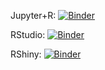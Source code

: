 
 Jupyter+R: [![Binder](http://mybinder.org/badge_logo.svg)](http://mybinder.org/v2/gh/bkaliappan/econometrics_workshop/master?filepath=index.ipynb)

 RStudio: [![Binder](http://mybinder.org/badge_logo.svg)](http://mybinder.org/v2/gh/bkaliappan/econometrics_workshop/master?urlpath=rstudio)

 RShiny: [![Binder](http://mybinder.org/badge_logo.svg)](http://mybinder.org/v2/gh/bkaliappan/econometrics_workshop/master?urlpath=shiny/bus-dashboard/)
